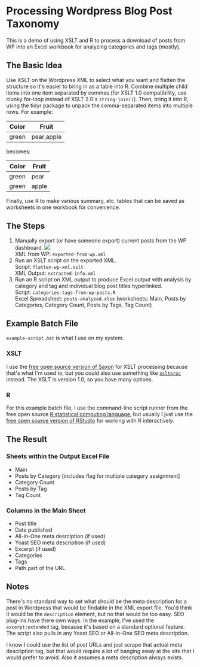# Processing Wordpress Blog Post Taxonomy #
This is a demo of using XSLT and R to process a download of posts from WP into an Excel workbook for analyzing categories and tags (mostly).

## The Basic Idea ##
Use XSLT on the Wordpress XML to select what you want and flatten the structure so it's easier to bring in as a table into R. Combine multiple child items into one item separated by commas (for XSLT 1.0 compatibility, use clunky for-loop instead of XSLT 2.0's `string-join()`). Then, bring it into R, using the tidyr package to unpack the comma-separated items into multiple rows. For example:

Color | Fruit
------|-------------
green | pear,apple |

becomes:

Color | Fruit
------|-------------
green | pear |
green | apple |

Finally, use R to make various summary, etc. tables that can be saved as worksheets in one workbook for convenience.
## The Steps ##

1. Manually export (or have someone export) current posts from the WP dashboard.
![](https://i.imgur.com/WySF0oS.png)<br>
XML from WP: `exported-from-wp.xml`
1. Run an XSLT script on the exported XML.<br>
Script: `flatten-wp-xml.xslt` <br>
XML Output: `extracted-info.xml`
2. Run an R script on XML output to produce Excel output with analysis by category and tag and individual blog post titles hyperlinked.<br>
Script: `categories-tags-from-wp-posts.R`<br>
Excel Spreadsheet: `posts-analyzed.xlsx` (worksheets: Main, Posts by Categories, Category Count, Posts by Tags, Tag Count)

## Example Batch File ##

`example-script.bat` is what I use on my system.

### XSLT ###

I use the [free open source version of Saxon](http://saxon.sourceforge.net/) for XSLT processing because that's what I'm used to, but you could also use something like [`xsltproc`](http://xmlsoft.org/XSLT/xsltproc.html) instead. The XSLT is version 1.0, so you have many options.

### R ###

For this example batch file, I use the command-line script runner from the free open source [R statistical computing language](https://www.r-project.org/), but usually I just use the [free open source version of RStudio](https://www.rstudio.com/products/RStudio/#Desktop) for working with R interactively.

## The Result

### Sheets within the Output Excel File

- Main
- Posts by Category [includes flag for multiple category assignment]
- Category Count
- Posts by Tag
- Tag Count

### Columns in the Main Sheet

- Post title
- Date published
- All-in-One meta desrciption (if used)
- Yoast SEO meta description (if used)
- Excerpt (if used)
- Categories
- Tags
- Path part of the URL

## Notes

There's no standard way to set what should be the meta description for a post in Wordpress that would be findable in the XML export file. You'd think it would be the `description` element, but no that would be too easy. SEO plug-ins have there own ways. In the example, I've used the `excerpt:extended` tag, because it's based on a standard optional feature. The script also pulls in any Yoast SEO or All-in-One SEO meta description. 

I know I could use the list of post URLs and just scrape that actual meta description tag, but that would require a lot of banging away at the site that I would prefer to avoid. Also it assumes a meta description always exists. 

